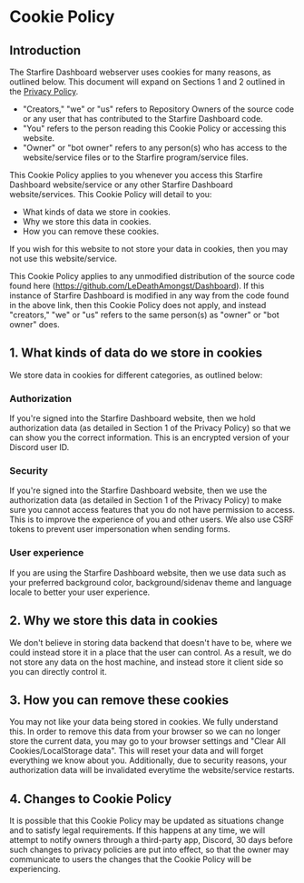 # Cookie Policy

## Introduction
The Starfire Dashboard webserver uses cookies for many reasons, as outlined below. This document will expand on Sections 1 and 2 outlined in the [Privacy Policy](https://github.com/LeDeathAmongst/Dashboard/blob/main/documents/Privacy%20Policy.md).
- "Creators," "we" or "us" refers to Repository Owners of the source code or any user that has contributed to the Starfire Dashboard code.
- "You" refers to the person reading this Cookie Policy or accessing this website.
- "Owner" or "bot owner" refers to any person(s) who has access to the website/service files or to the Starfire program/service files.

This Cookie Policy applies to you whenever you access this Starfire Dashboard website/service or any other Starfire Dashboard website/services. This Cookie Policy will detail to you:
- What kinds of data we store in cookies.
- Why we store this data in cookies.
- How you can remove these cookies.

If you wish for this website to not store your data in cookies, then you may not use this website/service.

This Cookie Policy applies to any unmodified distribution of the source code found here (https://github.com/LeDeathAmongst/Dashboard). If this instance of Starfire Dashboard is modified in any way from the code found in the above link, then this Cookie Policy does not apply, and instead "creators," "we" or "us" refers to the same person(s) as "owner" or "bot owner" does.

## 1. What kinds of data do we store in cookies

We store data in cookies for different categories, as outlined below:

### Authorization
If you're signed into the Starfire Dashboard website, then we hold authorization data (as detailed in Section 1 of the Privacy Policy) so that we can show you the correct information. This is an encrypted version of your Discord user ID.

### Security
If you're signed into the Starfire Dashboard website, then we use the authorization data (as detailed in Section 1 of the Privacy Policy) to make sure you cannot access features that you do not have permission to access. This is to improve the experience of you and other users.
We also use CSRF tokens to prevent user impersonation when sending forms.

### User experience
If you are using the Starfire Dashboard website, then we use data such as your preferred background color, background/sidenav theme and language locale to better your user experience.

## 2. Why we store this data in cookies

We don't believe in storing data backend that doesn't have to be, where we could instead store it in a place that the user can control. As a result, we do not store any data on the host machine, and instead store it client side so you can directly control it.

## 3. How you can remove these cookies

You may not like your data being stored in cookies. We fully understand this. In order to remove this data from your browser so we can no longer store the current data, you may go to your browser settings and "Clear All Cookies/LocalStorage data". This will reset your data and will forget everything we know about you. Additionally, due to security reasons, your authorization data will be invalidated everytime the website/service restarts.

## 4. Changes to Cookie Policy
It is possible that this Cookie Policy may be updated as situations change and to satisfy legal requirements. If this happens at any time, we will attempt to notify owners through a third-party app, Discord, 30 days before such changes to privacy policies are put into effect, so that the owner may communicate to users the changes that the Cookie Policy will be experiencing.
